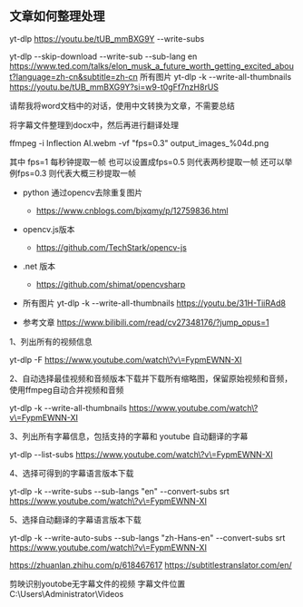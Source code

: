 ## 文章如何整理处理
yt-dlp https://youtu.be/tUB_mmBXG9Y --write-subs


yt-dlp --skip-download --write-sub --sub-lang en https://www.ted.com/talks/elon_musk_a_future_worth_getting_excited_about?language=zh-cn&subtitle=zh-cn 
所有图片
yt-dlp -k --write-all-thumbnails https://youtu.be/tUB_mmBXG9Y?si=w9-t0gFf7nzH8rUS

请帮我将word文档中的对话，使用中文转换为文章，不需要总结


将字幕文件整理到docx中，然后再进行翻译处理

ffmpeg -i Inflection AI.webm -vf "fps=0.3" output_images_%04d.png

其中 fps=1 每秒钟提取一帧
也可以设置成fps=0.5 则代表两秒提取一帧
还可以举例fps=0.3 则代表大概三秒提取一帧

- python 通过opencv去除重复图片
  - https://www.cnblogs.com/bjxqmy/p/12759836.html

- opencv.js版本
  - https://github.com/TechStark/opencv-js


- .net 版本
  - https://github.com/shimat/opencvsharp


- 所有图片
  yt-dlp -k --write-all-thumbnails https://youtu.be/31H-TiiRAd8

- 参考文章 https://www.bilibili.com/read/cv27348176/?jump_opus=1

1、列出所有的视频信息

yt-dlp -F https://www.youtube.com/watch\?v\=FypmEWNN-XI

2、自动选择最佳视频和音频版本下载并下载所有缩略图，保留原始视频和音频，使用ffmpeg自动合并视频和音频

yt-dlp -k --write-all-thumbnails https://www.youtube.com/watch\?v\=FypmEWNN-XI

3、列出所有字幕信息，包括支持的字幕和 youtube 自动翻译的字幕

yt-dlp --list-subs https://www.youtube.com/watch\?v\=FypmEWNN-XI

4、选择可得到的字幕语言版本下载

yt-dlp -k --write-subs --sub-langs "en" --convert-subs srt https://www.youtube.com/watch\?v\=FypmEWNN-XI

5、选择自动翻译的字幕语言版本下载

yt-dlp -k --write-auto-subs --sub-langs "zh-Hans-en" --convert-subs srt https://www.youtube.com/watch\?v\=FypmEWNN-XI 


https://zhuanlan.zhihu.com/p/618467617
https://subtitlestranslator.com/en/

剪映识别youtobe无字幕文件的视频 
字幕文件位置 C:\Users\Administrator\Videos
